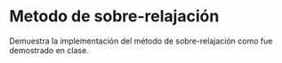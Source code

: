 # Metodo de sobre-relajación

Demuestra la implementación del método de sobre-relajación como fue demostrado en clase.

